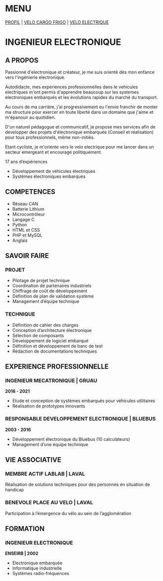 # MENU
[PROFIL](/index.md) | [VELO CARGO FRIGO](/velo_CO2.md) | [VELO ELECTRIQUE](/velo_base.md)

# INGENIEUR ELECTRONIQUE


## A PROPOS
Passionné d'electronique et créateur, je me suis orienté dès mon enfance vers l'ingénierie electronique.

Autodidacte, mes experiences professionnelles dans le vehicules electriques m'ont permis d'apprendre beaucoup sur les systemes electroniques embarqués et les évolutions rapides du marché du transport.

Au cours de ma carrière, j'ai progressivement eu l'envie franchir de monter ma structure pour exercer en toute liberté dans un domaine que j'aime et m'épanouir au quotidien.

D'un naturel pédagogue et communicatif, je propose mes services afin de developper des projets d'électronique embarquée (Conseil et réalisation) pour tous professionnels, même non-initiés.

Etant cycliste, je m'oriente vers le velo electrique pour me lancer dans un secteur emergeant et encouragé politiquement.

17 ans d’expériences
- Développement de véhicules électriques
- Systêmes électroniques embarqués


## COMPETENCES

- Réseau CAN
- Batterie Lithium
- Microcontrôleur
- Langage C
- Python 
- HTML et CSS
- PHP et MySQL
- Anglais


## SAVOIR FAIRE

### PROJET
- Pilotage de projet technique
- Coordination de partenaires industriels
- Chiffrage de coût de développement
- Définition de plan de validation système
- Management d’équipe technique

### TECHNIQUE
- Définition de cahier des charges
- Conception d’architecture électronique
- Sélection de composants
- Développement de logiciel embarqué
- Définition et développement de banc de test
- Rédaction de documentations techniques



## EXPERIENCE PROFESSIONNELLE

### INGENIEUR MECATRONIQUE | GRUAU 
**2016 - 2021**
- Etude et conception de systèmes embarqués pour véhicules utilitaires
- Réalisation de prototypes innovants

### RESPONSABLE DEVELOPPEMENT ELECTRONIQUE | BLUEBUS
**2003 - 2016**
- Développement électronique du Bluebus (10 calculateurs)
- Management d’une équipe technique



## VIE ASSOCIATIVE

### MEMBRE ACTIF LABLAB | LAVAL
Réalisation de solutions techniques pour des personnes en situation de handicap

### BENEVOLE PLACE AU VELO | LAVAL
Participation à l’émergence du vélo au sein de l’agglomération



## FORMATION

### INGENIEUR ELECTRONIQUE
**ENSEIRB | 2002**
- Electronique embarquée
- Informatique industrielle
- Systèmes radio-fréquences
